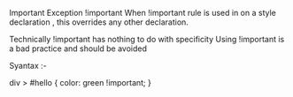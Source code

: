 Important Exception
   !important
When !important rule is used in on a style declaration , this overrides any other declaration.

Technically !important has nothing to do with specificity
Using !important is a bad practice and should be avoided 

Syantax :- 

div > #hello {
    color: green !important; 
}